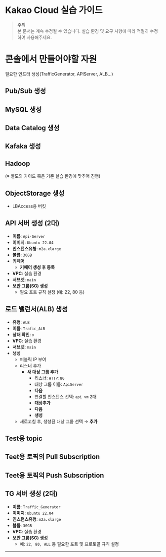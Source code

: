 # Kakao Cloud 실습 가이드

> **주의**  
> 본 문서는 계속 수정될 수 있습니다. 실습 환경 및 요구 사항에 따라 적절히 수정하여 사용해주세요.
# 콘솔에서 만들어야할 자원
필요한 인프라 생성(TrafficGenerator, APIServer, ALB...)

## Pub/Sub 생성
## MySQL 생성
## Data Catalog 생성
## Kafaka 생성
## Hadoop
(※ 별도의 가이드 혹은 기존 실습 환경에 맞추어 진행)
## ObjectStorage 생성
 - LBAccess용 버킷
## API 서버 생성 (2대)

- **이름**: `Api-Server`
- **이미지**: `Ubuntu 22.04`
- **인스턴스유형**: `m2a.xlarge`
- **볼륨**: `30GB`
- **키페어**  
  - **키페어 생성 후 등록**
- **VPC**: 실습 환경
- **서브넷**: `main`
- **보안 그룹(SG) 생성**  
  - 필요 포트 규칙 설정 (예: 22, 80 등)


## 로드 밸런서(ALB) 생성

- **유형**: `ALB`
- **이름**: `Trafic_ALB`
- **상태 확인**: `x`
- **VPC**: 실습 환경
- **서브넷**: `main`
- **생성**  
  - 퍼블릭 IP 부여
  - 리스너 추가  
    - **새 대상 그룹 추가**  
      - 리스너: `HTTP:80`  
      - 대상 그룹 이름: `ApiServer`  
      - **다음**  
      - 연결할 인스턴스 선택: `api vm` 2대  
      - **대상추가**  
      - **다음**  
      - **생성**
  - 새로고침 후, 생성된 대상 그룹 선택 → **추가**


## Test용 topic
## Teet용 토픽의 Pull Subscription
## Teet용 토픽의 Push Subscription

## TG 서버 생성 (2대)

- **이름**: `Traffic_Generator`
- **이미지**: `Ubuntu 22.04`
- **인스턴스유형**: `m2a.xlarge`
- **볼륨**: `30GB`
- **VPC**: 실습 환경
- **보안 그룹(SG) 생성**  
  - 예: `22, 80, ALL` 등 필요한 포트 및 프로토콜 규칙 설정

---
